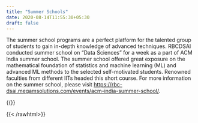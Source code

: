 ```yaml
---
title: "Summer Schools"
date: 2020-08-14T11:55:30+05:30
draft: false
---
```

The summer school programs are a perfect platform for the talented group of students to
gain in-depth knowledge of advanced techniques. RBCDSAI conducted summer school on “Data
Sciences” for a week as a part of ACM India summer school. The summer school offered great
exposure on the mathematical foundation of statistics and machine learning (ML) and advanced
ML methods to the selected self-motivated students. Renowned faculties from different IITs
headed this short course. For more information on the summer school, please visit
https://rbc-dsai.megamsolutions.com/events/acm-india-summer-school/.

{{<rawhtml>}}
<div class="u-margin-top-medium"></div>
{{< /rawhtml>}}